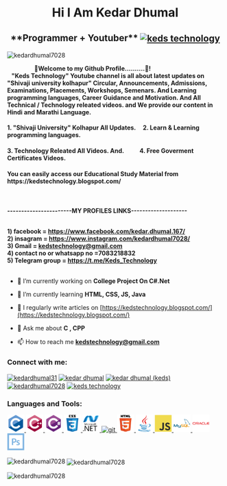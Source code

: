 <h1 align="center">Hi I Am Kedar Dhumal</h1>
<h2 align="center"> **Programmer + Youtuber** <a href="https://www.youtube.com/c/keds technology" target="blank"><img align="center" src="https://raw.githubusercontent.com/rahuldkjain/github-profile-readme-generator/master/src/images/icons/Social/youtube.svg" alt="keds technology" height="30" width="40" /></a></h2
><p align="left"> <img src="https://komarev.com/ghpvc/?username=kedardhumal7028&label=Profile%20views&color=0e75b6&style=flat" alt="kedardhumal7028" /> </p>


<p>&nbsp &nbsp &nbsp &nbsp &nbsp &nbsp &nbsp &nbsp    <b>🙏Welcome to my Github Profile..........🙏!<br> &nbsp &nbsp"Keds Technology" Youtube channel is all about latest updates on "Shivaji university kolhapur" Circular, Announcements, Admissions, Examinations, Placements, Workshops, Semenars. And Learning programming languages, Career Guidance and Motivation. And All Technical / Technology releated videos. and We provide our content in Hindi and Marathi Language.</b> </p> 
<h4 align="Left">1. "Shivaji University" Kolhapur All Updates.  &nbsp &nbsp 2.  Learn & Learning programming languages.</h4>
<h4 align="Left">3.  Technology Releated All Videos. And. &nbsp &nbsp &nbsp &nbsp &nbsp  4.  Free Goverment Certificates Videos.</h4>
<h4 align="Left"> You can easily access our Educational Study Material from https://kedstechnology.blogspot.com/ </h4><br><br>
<b>-----------------------MY PROFILES LINKS--------------------<br>

<br>1) facebook = https://www.facebook.com/kedar.dhumal.167/
<br>2) insagram = https://www.instagram.com/kedardhumal7028/
<br>3) Gmail = kedstechnology@gmail.com
<br>4) contact no or whatsapp no =7083218832
<br>5) Telegram group = https://t.me/Keds_Technology</b><br><br>





- 🔭 I’m currently working on **College Project On C#.Net**

- 🌱 I’m currently learning **HTML, CSS, JS, Java**

- 📝 I regularly write articles on [https://kedstechnology.blogspot.com/](https://kedstechnology.blogspot.com/)

- 💬 Ask me about **C , CPP**

- 📫 How to reach me **kedstechnology@gmail.com**

<h3 align="left">Connect with me:</h3>
<p align="left">
<a href="https://twitter.com/kedardhumal31" target="blank"><img align="center" src="https://raw.githubusercontent.com/rahuldkjain/github-profile-readme-generator/master/src/images/icons/Social/twitter.svg" alt="kedardhumal31" height="30" width="40" /></a>
<a href="https://linkedin.com/in/kedar dhumal" target="blank"><img align="center" src="https://raw.githubusercontent.com/rahuldkjain/github-profile-readme-generator/master/src/images/icons/Social/linked-in-alt.svg" alt="kedar dhumal" height="30" width="40" /></a>
<a href="https://fb.com/kedar dhumal (keds)" target="blank"><img align="center" src="https://raw.githubusercontent.com/rahuldkjain/github-profile-readme-generator/master/src/images/icons/Social/facebook.svg" alt="kedar dhumal (keds)" height="30" width="40" /></a>
<a href="https://instagram.com/kedardhumal7028" target="blank"><img align="center" src="https://raw.githubusercontent.com/rahuldkjain/github-profile-readme-generator/master/src/images/icons/Social/instagram.svg" alt="kedardhumal7028" height="30" width="40" /></a>
<a href="https://www.youtube.com/c/keds technology" target="blank"><img align="center" src="https://raw.githubusercontent.com/rahuldkjain/github-profile-readme-generator/master/src/images/icons/Social/youtube.svg" alt="keds technology" height="30" width="40" /></a>
</p>

<h3 align="left">Languages and Tools:</h3>
<p align="left"> <a href="https://www.cprogramming.com/" target="_blank" rel="noreferrer"> <img src="https://raw.githubusercontent.com/devicons/devicon/master/icons/c/c-original.svg" alt="c" width="40" height="40"/> </a> <a href="https://www.w3schools.com/cpp/" target="_blank" rel="noreferrer"> <img src="https://raw.githubusercontent.com/devicons/devicon/master/icons/cplusplus/cplusplus-original.svg" alt="cplusplus" width="40" height="40"/> </a> <a href="https://www.w3schools.com/cs/" target="_blank" rel="noreferrer"> <img src="https://raw.githubusercontent.com/devicons/devicon/master/icons/csharp/csharp-original.svg" alt="csharp" width="40" height="40"/> </a> <a href="https://www.w3schools.com/css/" target="_blank" rel="noreferrer"> <img src="https://raw.githubusercontent.com/devicons/devicon/master/icons/css3/css3-original-wordmark.svg" alt="css3" width="40" height="40"/> </a> <a href="https://dotnet.microsoft.com/" target="_blank" rel="noreferrer"> <img src="https://raw.githubusercontent.com/devicons/devicon/master/icons/dot-net/dot-net-original-wordmark.svg" alt="dotnet" width="40" height="40"/> </a> <a href="https://git-scm.com/" target="_blank" rel="noreferrer"> <img src="https://www.vectorlogo.zone/logos/git-scm/git-scm-icon.svg" alt="git" width="40" height="40"/> </a> <a href="https://www.w3.org/html/" target="_blank" rel="noreferrer"> <img src="https://raw.githubusercontent.com/devicons/devicon/master/icons/html5/html5-original-wordmark.svg" alt="html5" width="40" height="40"/> </a> <a href="https://www.java.com" target="_blank" rel="noreferrer"> <img src="https://raw.githubusercontent.com/devicons/devicon/master/icons/java/java-original.svg" alt="java" width="40" height="40"/> </a> <a href="https://developer.mozilla.org/en-US/docs/Web/JavaScript" target="_blank" rel="noreferrer"> <img src="https://raw.githubusercontent.com/devicons/devicon/master/icons/javascript/javascript-original.svg" alt="javascript" width="40" height="40"/> </a> <a href="https://www.mysql.com/" target="_blank" rel="noreferrer"> <img src="https://raw.githubusercontent.com/devicons/devicon/master/icons/mysql/mysql-original-wordmark.svg" alt="mysql" width="40" height="40"/> </a> <a href="https://www.oracle.com/" target="_blank" rel="noreferrer"> <img src="https://raw.githubusercontent.com/devicons/devicon/master/icons/oracle/oracle-original.svg" alt="oracle" width="40" height="40"/> </a> <a href="https://www.photoshop.com/en" target="_blank" rel="noreferrer"> <img src="https://raw.githubusercontent.com/devicons/devicon/master/icons/photoshop/photoshop-line.svg" alt="photoshop" width="40" height="40"/> </a> </p>

<p><img align="left" src="https://github-readme-stats.vercel.app/api/top-langs?username=kedardhumal7028&show_icons=true&locale=en&layout=compact" alt="kedardhumal7028" /></p>

<p>&nbsp;<img align="center" src="https://github-readme-stats.vercel.app/api?username=kedardhumal7028&show_icons=true&locale=en" alt="kedardhumal7028" /></p>

<p><img align="center" src="https://github-readme-streak-stats.herokuapp.com/?user=kedardhumal7028&" alt="kedardhumal7028" /></p>
